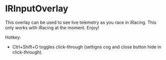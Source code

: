 # IRInputOverlay
This overlay can be used to see live telemetry as you race in iRacing. This only works with iRacing at the moment. Enjoy!

Hotkey:
- Ctrl+Shift+O toggles click-through (settigns cog and close button hide in click-through).
